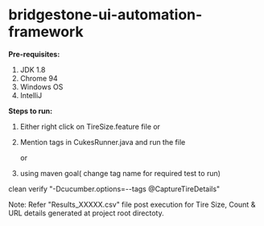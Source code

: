 # bridgestone-ui-automation-framework


**Pre-requisites:**

1. JDK 1.8
2. Chrome 94
3. Windows OS
4. IntelliJ

**Steps to run:**

1. Either right click on TireSize.feature file
        or
2. Mention tags in CukesRunner.java and run the file

   or


3. using maven  goal( change tag name for required test to run)

 clean verify "-Dcucumber.options=--tags @CaptureTireDetails"
 
 

Note: Refer "Results_XXXXX.csv" file post execution for Tire Size, Count & URL details generated at project root directoty.
